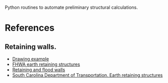 
Python routines to automate preliminary structural calculations.

# References

## Retaining walls.
- [Drawing example](https://wsdot.wa.gov/publications/fulltext/Standards/english/PDF/d10.25-01_e.pdf)
- [FHWA earth retaining structures](https://www.fhwa.dot.gov/engineering/geotech/retaining/)
- [Retaining and flood walls](https://www.publications.usace.army.mil/portals/76/publications/engineermanuals/em_1110-2-2502.pdf)
- [South Carolina Department of Transportation. Earth retaining structures](https://dc.statelibrary.sc.gov/bitstream/handle/10827/40039/DOT_Geotechnical_Design_Manual_18_2010-6.pdf?sequence=1&isAllowed=y)
